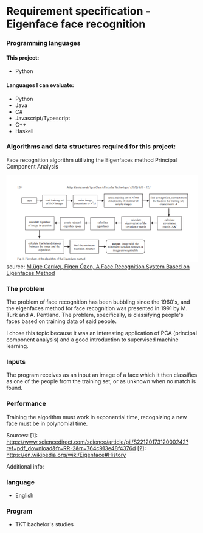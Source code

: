 # Requirement specification - Eigenface face recognition

### Programming languages
#### This project: 
- Python

#### Languages I can evaluate:
-  Python
-  Java
-  C#
-  Javascript/Typescript
-  C++
-  Haskell

### Algorithms and data structures required for this project:
Face recognition algorithm utilizing the Eigenfaces method
Principal Component Analysis

![eigenfaces process flow](https://github.com/ni-eminen/eigenface/blob/master/documentation/imgs/eigenfaces-algorithm.png)
<br/>source: [M.üge Çarıkçı, Figen Özen, A Face Recognition System Based on Eigenfaces Method](https://www.sciencedirect.com/science/article/pii/S2212017312000242?ref=pdf_download&fr=RR-2&rr=764c913e48f4376d)

### The problem
The problem of face recognition has been bubbling since the 1960's, and the eigenfaces method for face recognition was presented in 1991 by M. Turk and A. Pentland. The problem, specifically, is classifying people's faces based on training data of said people.

I chose this topic because it was an interesting application of PCA (principal component analysis) and a good introduction to supervised machine learning.

### Inputs
The program receives as an input an image of a face which it then classifies as one of the people from the training set, or as unknown when no match is found.

### Performance
Training the algorithm must work in exponential time, recognizing a new face must be in polynomial time.

Sources:
[1]: https://www.sciencedirect.com/science/article/pii/S2212017312000242?ref=pdf_download&fr=RR-2&rr=764c913e48f4376d
[2]: https://en.wikipedia.org/wiki/Eigenface#History

Additional info:
### language
- English
### Program
- TKT bachelor's studies
